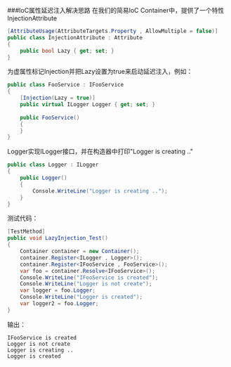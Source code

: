 ###IoC属性延迟注入解决思路
在我们的简易IoC Container中，提供了一个特性 InjectionAttribute
```cs
[AttributeUsage(AttributeTargets.Property , AllowMultiple = false)]
public class InjectionAttribute : Attribute
{
    public bool Lazy { get; set; }
}
```
为虚属性标记Injection并把Lazy设置为true来启动延迟注入，例如：
```cs
public class FooService : IFooService
{
    [Injection(Lazy = true)]
    public virtual ILogger Logger { get; set; }
    
    public FooService()
    {
    }
}
```
Logger实现ILogger接口，并在构造器中打印"Logger is creating .."
```cs
public class Logger : ILogger
{
    public Logger()
    {
        Console.WriteLine("Logger is creating ..");
    }
}
```
测试代码：
```cs
[TestMethod]
public void LazyInjection_Test()
{
    Container container = new Container();
    container.Register<ILogger , Logger>();
    container.Register<IFooService , FooService>();
    var foo = container.Resolve<IFooService>();
    Console.WriteLine("IFooService is created");
    Console.WriteLine("Logger is not create");
    var logger = foo.Logger;           
    Console.WriteLine("Logger is created");
    var logger2 = foo.Logger;
}
```
输出：
```		
IFooService is created
Logger is not create
Logger is creating ..
Logger is created
```

